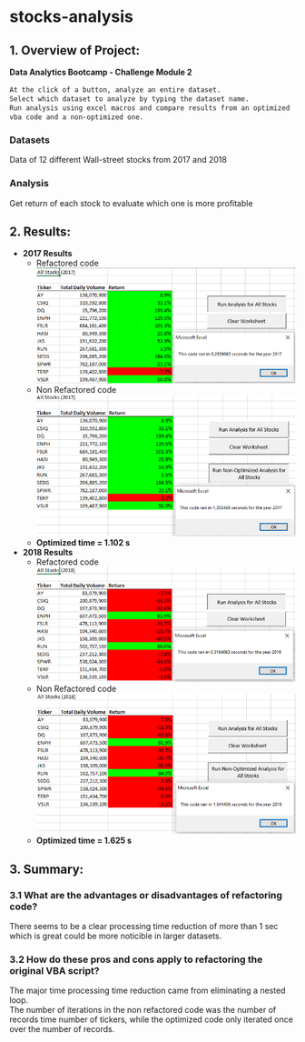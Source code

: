 # stocks-analysis 

## 1. Overview of Project: 

**Data Analytics Bootcamp - Challenge Module 2**

	At the click of a button, analyze an entire dataset. 
	Select which dataset to analyze by typing the dataset name.
	Run analysis using excel macros and compare results from an optimized vba code and a non-optimized one.
	
### Datasets
Data of 12 different Wall-street stocks from 2017 and 2018

### Analysis
Get return of each stock to evaluate which one is more profitable

## 2. Results: 
+ **2017 Results**
	+ Refactored code
	![0.253 s](https://github.com/IrvingHdez/stocks-analysis/blob/main/Resources/VBA_Challenge_2017.PNG)
	+ Non Refactored code
	![0.1.355 s](https://github.com/IrvingHdez/stocks-analysis/blob/main/Resources/Results_2017_NonOptimized.PNG)
	+ **Optimized time = 1.102 s**
+ **2018 Results**
	+ Refactored code
	![0.316 s](https://github.com/IrvingHdez/stocks-analysis/blob/main/Resources/VBA_Challenge_2018.PNG)
	+ Non Refactored code
	![1.941 s](https://github.com/IrvingHdez/stocks-analysis/blob/main/Resources/Results_2018_NonOptimized.PNG)
	+ **Optimized time = 1.625 s**

## 3. Summary: 
### 3.1 What are the advantages or disadvantages of refactoring code?
There seems to be a clear processing time reduction of more than 1 sec which is great could be more noticible in larger datasets.

### 3.2 How do these pros and cons apply to refactoring the original VBA script?
The major time processing time reduction came from eliminating a nested loop.  
The number of iterations in the non refactored code was the number of records time number of tickers, 
while the optimized code only iterated once over the number of records.
